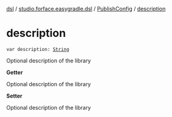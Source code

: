 [dsl](../../index.md) / [studio.forface.easygradle.dsl](../index.md) / [PublishConfig](index.md) / [description](./description.md)

# description

`var description: `[`String`](https://kotlinlang.org/api/latest/jvm/stdlib/kotlin/-string/index.html)

Optional description of the library

**Getter**

Optional description of the library

**Setter**

Optional description of the library

